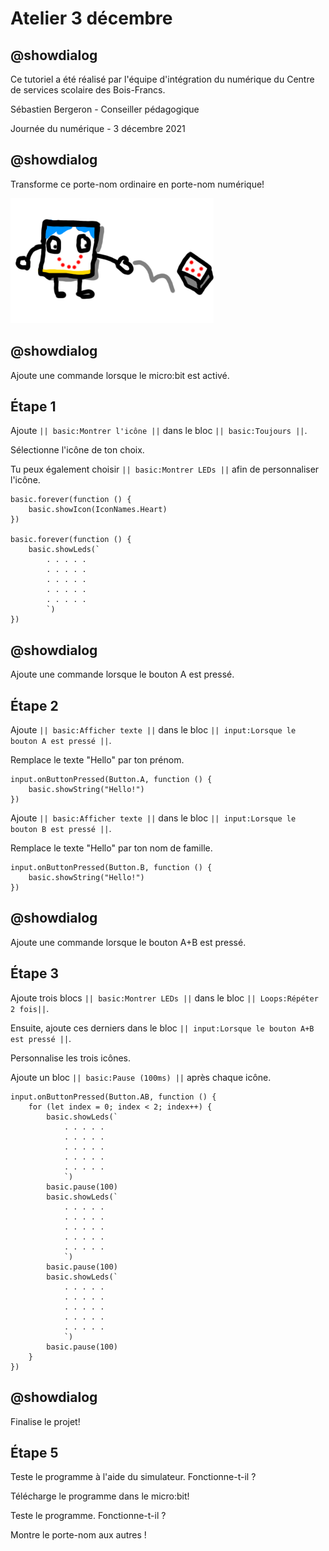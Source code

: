 # Atelier 3 décembre

## @showdialog
Ce tutoriel a été réalisé par l'équipe d'intégration du numérique du Centre de services scolaire des Bois-Francs.

Sébastien Bergeron - Conseiller pédagogique

Journée du numérique - 3 décembre 2021

## @showdialog
Transforme ce porte-nom ordinaire en porte-nom numérique!

![CSSBF](https://github.com/sbergeroncp/tuto/blob/master/dice.png?raw=true)


## @showdialog

Ajoute une commande lorsque le micro:bit est activé.

## Étape 1

Ajoute ``|| basic:Montrer l'icône ||`` dans le bloc ``|| basic:Toujours ||``.

Sélectionne l'icône de ton choix. 

Tu peux également choisir ``|| basic:Montrer LEDs ||`` afin de personnaliser l'icône.

```blocks
basic.forever(function () {
    basic.showIcon(IconNames.Heart)
})

basic.forever(function () {
    basic.showLeds(`
        . . . . .
        . . . . .
        . . . . .
        . . . . .
        . . . . .
        `)
})
```

## @showdialog

Ajoute une commande lorsque le bouton A est pressé.

## Étape 2


Ajoute ``|| basic:Afficher texte ||`` dans le bloc ``|| input:Lorsque le bouton A est pressé ||``.

Remplace le texte "Hello" par ton prénom.

```blocks
input.onButtonPressed(Button.A, function () {
    basic.showString("Hello!")
})
```


Ajoute ``|| basic:Afficher texte ||`` dans le bloc ``|| input:Lorsque le bouton B est pressé ||``.

Remplace le texte "Hello" par ton nom de famille.

```blocks
input.onButtonPressed(Button.B, function () {
    basic.showString("Hello!")
})
```
## @showdialog

Ajoute une commande lorsque le bouton A+B est pressé.

## Étape 3

Ajoute trois blocs ``|| basic:Montrer LEDs ||`` dans le bloc ``|| Loops:Répéter 2 fois||``.

Ensuite, ajoute ces derniers dans le bloc ``|| input:Lorsque le bouton A+B est pressé ||``. 

Personnalise les trois icônes.

Ajoute un bloc ``|| basic:Pause (100ms) ||`` après chaque icône.

```blocks
input.onButtonPressed(Button.AB, function () {
    for (let index = 0; index < 2; index++) {
        basic.showLeds(`
            . . . . .
            . . . . .
            . . . . .
            . . . . .
            . . . . .
            `)
        basic.pause(100)
        basic.showLeds(`
            . . . . .
            . . . . .
            . . . . .
            . . . . .
            . . . . .
            `)
        basic.pause(100)
        basic.showLeds(`
            . . . . .
            . . . . .
            . . . . .
            . . . . .
            . . . . .
            `)
        basic.pause(100)
    }
})
```
## @showdialog

Finalise le projet!

## Étape 5

Teste le programme à l'aide du simulateur. Fonctionne-t-il ?

Télécharge le programme dans le micro:bit!

Teste le programme. Fonctionne-t-il ?

Montre le porte-nom aux autres !
